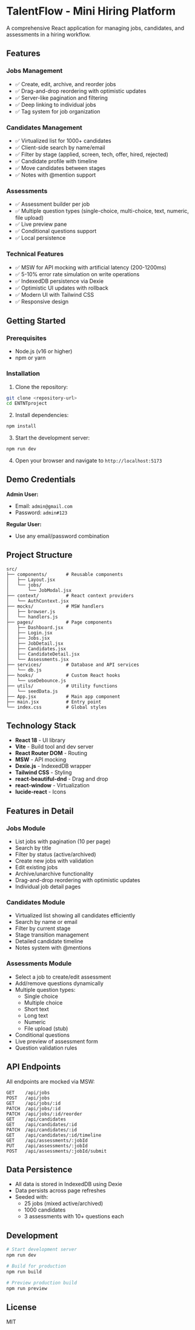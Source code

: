 # TalentFlow - Mini Hiring Platform

A comprehensive React application for managing jobs, candidates, and assessments in a hiring workflow.

## Features

### Jobs Management
- ✅ Create, edit, archive, and reorder jobs
- ✅ Drag-and-drop reordering with optimistic updates
- ✅ Server-like pagination and filtering
- ✅ Deep linking to individual jobs
- ✅ Tag system for job organization

### Candidates Management
- ✅ Virtualized list for 1000+ candidates
- ✅ Client-side search by name/email
- ✅ Filter by stage (applied, screen, tech, offer, hired, rejected)
- ✅ Candidate profile with timeline
- ✅ Move candidates between stages
- ✅ Notes with @mention support

### Assessments
- ✅ Assessment builder per job
- ✅ Multiple question types (single-choice, multi-choice, text, numeric, file upload)
- ✅ Live preview pane
- ✅ Conditional questions support
- ✅ Local persistence

### Technical Features
- ✅ MSW for API mocking with artificial latency (200-1200ms)
- ✅ 5-10% error rate simulation on write operations
- ✅ IndexedDB persistence via Dexie
- ✅ Optimistic UI updates with rollback
- ✅ Modern UI with Tailwind CSS
- ✅ Responsive design

## Getting Started

### Prerequisites
- Node.js (v16 or higher)
- npm or yarn

### Installation

1. Clone the repository:
```bash
git clone <repository-url>
cd ENTNTproject
```

2. Install dependencies:
```bash
npm install
```

3. Start the development server:
```bash
npm run dev
```

4. Open your browser and navigate to `http://localhost:5173`

## Demo Credentials

**Admin User:**
- Email: `admin@gmail.com`
- Password: `admin#123`

**Regular User:**
- Use any email/password combination

## Project Structure

```
src/
├── components/       # Reusable components
│   ├── Layout.jsx
│   └── jobs/
│       └── JobModal.jsx
├── context/          # React context providers
│   └── AuthContext.jsx
├── mocks/            # MSW handlers
│   ├── browser.js
│   └── handlers.js
├── pages/            # Page components
│   ├── Dashboard.jsx
│   ├── Login.jsx
│   ├── Jobs.jsx
│   ├── JobDetail.jsx
│   ├── Candidates.jsx
│   ├── CandidateDetail.jsx
│   └── Assessments.jsx
├── services/         # Database and API services
│   └── db.js
├── hooks/            # Custom React hooks
│   └── useDebounce.js
├── utils/            # Utility functions
│   └── seedData.js
├── App.jsx           # Main app component
├── main.jsx          # Entry point
└── index.css         # Global styles
```

## Technology Stack

- **React 18** - UI library
- **Vite** - Build tool and dev server
- **React Router DOM** - Routing
- **MSW** - API mocking
- **Dexie.js** - IndexedDB wrapper
- **Tailwind CSS** - Styling
- **react-beautiful-dnd** - Drag and drop
- **react-window** - Virtualization
- **lucide-react** - Icons

## Features in Detail

### Jobs Module
- List jobs with pagination (10 per page)
- Search by title
- Filter by status (active/archived)
- Create new jobs with validation
- Edit existing jobs
- Archive/unarchive functionality
- Drag-and-drop reordering with optimistic updates
- Individual job detail pages

### Candidates Module
- Virtualized list showing all candidates efficiently
- Search by name or email
- Filter by current stage
- Stage transition management
- Detailed candidate timeline
- Notes system with @mentions

### Assessments Module
- Select a job to create/edit assessment
- Add/remove questions dynamically
- Multiple question types:
  - Single choice
  - Multiple choice
  - Short text
  - Long text
  - Numeric
  - File upload (stub)
- Conditional questions
- Live preview of assessment form
- Question validation rules

## API Endpoints

All endpoints are mocked via MSW:

```
GET    /api/jobs
POST   /api/jobs
GET    /api/jobs/:id
PATCH  /api/jobs/:id
PATCH  /api/jobs/:id/reorder
GET    /api/candidates
GET    /api/candidates/:id
PATCH  /api/candidates/:id
GET    /api/candidates/:id/timeline
GET    /api/assessments/:jobId
PUT    /api/assessments/:jobId
POST   /api/assessments/:jobId/submit
```

## Data Persistence

- All data is stored in IndexedDB using Dexie
- Data persists across page refreshes
- Seeded with:
  - 25 jobs (mixed active/archived)
  - 1000 candidates
  - 3 assessments with 10+ questions each

## Development

```bash
# Start development server
npm run dev

# Build for production
npm run build

# Preview production build
npm run preview
```


## License

MIT







